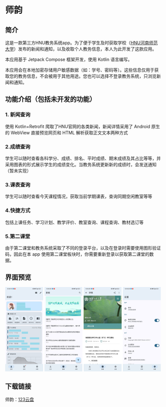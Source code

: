 # 师韵

## 简介

这是一款第三方HNU教务系统app。为了便于学生及时获取学校（[HNU河南师范大学](https://www.htu.edu.cn/)）发布的新闻和通知，以及收取个人教务信息，本人为此开发了这款应用。

本应用基于 Jetpack Compose 框架开发，使用 Kotlin 语言编写。

本应用会在本地加密存储用户敏感数据（如：学号、密码等）。这些信息仅用于获取您的教务信息，不会被用于其他用途。您也可以选择不登录教务系统，只浏览新闻和通知。

## 功能介绍（包括未开发的功能）

### 1. 新闻查询

使用 Kotlin+Retrofit 爬取了HNU官网的各类新闻，新闻详情采用了 Android 原生的 WebView 直接预览网页和 HTML 解析获取正文文本两种方式

### 2.成绩查询

学生可以随时查看各科学分、成绩、排名、平时成绩、期末成绩及其占比等等，并采用图表的形式展示学生的成绩变化。当教务系统更新新的成绩时，会发送通知（暂未实现）

### 3.课表查询

学生可以随时查看今天课程情况，获取当前学期课表，查询同期空闲教室等等

### 4.快捷方式

包括上课任务、学习计划、教学评价、教室查询、课程查询、教材选订等

### 5.第二课堂

由于第二课堂和教务系统采取了不同的登录平台，以及在登录时需要使用图形验证码，因此在本 app 使用第二课堂板块时，你需要重新登录以获取第二课堂的数据。

## 界面预览

!["Screen"](/img/Screenshot.png)

## 下载链接

师韵：[123云盘](https://www.123pan.com/s/uyHuVv-dTdjH.html)